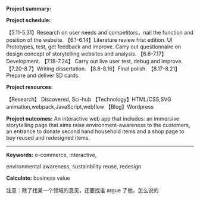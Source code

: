 **Project summary:**

**Project schedule:**

【5.11-5.31】Research on user needs and competitors，nail the function and position of the website.
【6.1-6.14】Literature review frist edition. UI Prototypes, test, get feedback and improve. Carry out questionnaire on design concept of storytelling websites and analysis.
【6.6-7.17】Development.
【7.18-7.24】 Carry out live user test, debug and improve.
【7.20-8.7】Writing dissertation.
【8.8-8.16】Final polish.
【8.17-8.21】Prepare and deliver SD cards.

**Project resources:**

【Research】 Discovered, Sci-hub 【Technology】HTML/CSS,SVG animation,webpack,JavaScript,webflow 【Blog】Wordpress

**Project outcomes:**
An interactive web app that includes: an immersive storytelling page that aims raise environment-awareness to the customers, an entrance to donate second hand household items and a shop page to buy reused and redesigned items.

---

**Keywords:**
e-commerce, interactive,

environmental awareness, sustainbility
reuse, redesign

**Calculate:**
business value

注意：除了找某一个领域的意见，还要找谁 argue 了他，怎么说的
